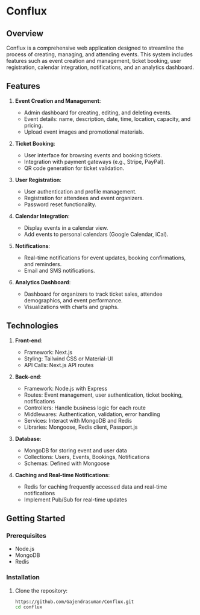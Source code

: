 # Conflux

## Overview

Conflux is a comprehensive web application designed to streamline the process of creating, managing, and attending events. This system includes features such as event creation and management, ticket booking, user registration, calendar integration, notifications, and an analytics dashboard.

## Features

1. **Event Creation and Management**:
   - Admin dashboard for creating, editing, and deleting events.
   - Event details: name, description, date, time, location, capacity, and pricing.
   - Upload event images and promotional materials.

2. **Ticket Booking**:
   - User interface for browsing events and booking tickets.
   - Integration with payment gateways (e.g., Stripe, PayPal).
   - QR code generation for ticket validation.

3. **User Registration**:
   - User authentication and profile management.
   - Registration for attendees and event organizers.
   - Password reset functionality.

4. **Calendar Integration**:
   - Display events in a calendar view.
   - Add events to personal calendars (Google Calendar, iCal).

5. **Notifications**:
   - Real-time notifications for event updates, booking confirmations, and reminders.
   - Email and SMS notifications.

6. **Analytics Dashboard**:
   - Dashboard for organizers to track ticket sales, attendee demographics, and event performance.
   - Visualizations with charts and graphs.

## Technologies

1. **Front-end**:
   - Framework: Next.js
   - Styling: Tailwind CSS or Material-UI
   - API Calls: Next.js API routes

2. **Back-end**:
   - Framework: Node.js with Express
   - Routes: Event management, user authentication, ticket booking, notifications
   - Controllers: Handle business logic for each route
   - Middlewares: Authentication, validation, error handling
   - Services: Interact with MongoDB and Redis
   - Libraries: Mongoose, Redis client, Passport.js

3. **Database**:
   - MongoDB for storing event and user data
   - Collections: Users, Events, Bookings, Notifications
   - Schemas: Defined with Mongoose

4. **Caching and Real-time Notifications**:
   - Redis for caching frequently accessed data and real-time notifications
   - Implement Pub/Sub for real-time updates

## Getting Started

### Prerequisites

- Node.js
- MongoDB
- Redis

### Installation

1. Clone the repository:
   ```bash
   https://github.com/Gajendrasuman/Conflux.git
   cd conflux
